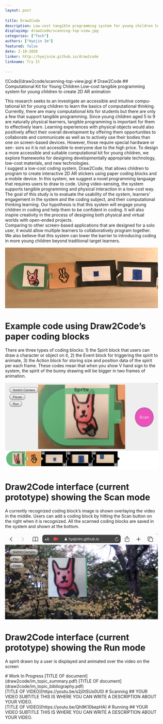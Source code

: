 ```yaml
---
layout: post

title: Draw2Code
description: Low-cost tangible programming system for young children to create 2D AR animation
displayimg: draw2code/scanning-top-view.jpg
categories: ["Tech"]
authors: ["Hyejin Im"]
featured: false
date: 2-10-2020
linker: http://hyejinim.github.io/draw2code
linkname: Try It

---
```



<!--IMAGE_TEXT_OVERLAY creates a image with a text box over it--------------------->
<div class="image_text_overlay" markdown="1">
![Code](draw2code/scanning-top-view.jpg)
# Draw2Code 
## Computational Kit for Young Children
Low-cost tangible programming system for young children to create 2D AR animation
</div>

<!--document creates a grid of documentss--------------------->
<div class="free_write" markdown="1">


This research seeks to an investigate an accessible and intuitive compu- tational kit for young children to learn the basics of computational thinking. Currently, there are many computational kits for students but there are only a few that support tangible programming. Since young children aged 5 to 9 are naturally physical learners, tangible programming is important for them to effectively learn. Learning experiences with physical objects would also positively affect their overall development by offering them opportunities to collaborate and communicate as well as to actively use their bodies than one on screen-based devices. However, those require special hardware or sen- sors so it is not accessible to everyone due to the high price. To design a more accessible and suitable computational kit for young children, we explore frameworks for designing developmentally appropriate technology, low-cost materials, and new technologies.
<br> I suggest a low-cost coding system, Draw2Code, that allows children to program to create interactive 2D AR stickers using paper coding blocks and a mobile device. In this system, we suggest a novel programming language that requires users to draw to code. Using video-sensing, the system supports tangible programming and physical interaction in a low-cost way.
<br> The goal of this study is to evaluate the usability of the system, learners’ engagement in the system and the coding subject, and their computational thinking learning. Our hypothesis is that this system will engage young children in coding and help them to be confident in coding. It will also inspire creativity in the process of designing both physical and virtual worlds with open-ended projects.
<br> Comparing to other screen-based applications that are designed for a solo user, it would allow multiple learners to collaboratively program together. We also believe that this system can lower the barrier to introducing coding in more young children beyond traditional target learners.

![Code](draw2code/code.jpg)
# Example code using Draw2Code’s paper coding blocks
There are three types of coding blocks: 1) the Spirit block that users can draw a character or object on it, 2) the Event block for triggering the spirit to animate, 3) the Action block for storing size and position data of the spirit per each frame. These codes mean that when you show V hand sign to the system, the spirit of the bunny drawing will be bigger in two frames of animation.

![Scan Mode](draw2code/scan-mode.PNG)
# Draw2Code interface (current prototype) showing the Scan mode
A currently recognized coding block’s image is shown overlaying the video in the middle. Users can add a coding block by hitting the Scan button on the right when it is recognized. All the scanned coding blocks are saved in the system and shown at the bottom.


![Run Mode](draw2code/run-mode.PNG)
# Draw2Code interface (current prototype) showing the Run mode
A spirit drawn by a user is displayed and animated over the video on the screen

</div>

<!--document creates a grid of documentss--------------------->
<div class="document" markdown="1">
# Work In Progress
[TITLE OF document](draw2code/im_topic_summary.pdf)
[TITLE OF document](draw2code/im_topic_bibliography.pdf)
<!-- insert as many links here as you want to dynamically create a grid of pdfs-->
</div>

<!--VIDEO_TEXT_OVERLAY creates a video with a text box over it--------------------->
<div class="video_text_overlay" markdown="1">
[TITLE OF VIDEO](https://youtu.be/s2j0tSUs0U0)
# Scanning
## YOUR VIDEO SUBTITLE
THIS IS WHERE YOU CAN WRITE A DESCRIPTION ABOUT YOUR VIDEO.
</div>

<div class="video_text_overlay" markdown="1">
[TITLE OF VIDEO](https://youtu.be/Qh9K10bepHA)
# Running
## YOUR VIDEO SUBTITLE
THIS IS WHERE YOU CAN WRITE A DESCRIPTION ABOUT YOUR VIDEO.
</div>

<!--FREE WRITE lets you write any markdown you want (include images, lists, titles, code,etc)
               If something doesn't look how you expect on the page, try adding a linebreak after it--------------------->
<div class="free_write" markdown="1">
</div>

